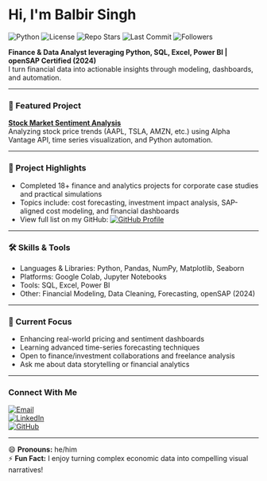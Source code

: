 # Hi, I'm Balbir Singh

![Python](https://img.shields.io/badge/python-3.7%2B-blue) 
![License](https://img.shields.io/badge/license-MIT-green) 
![Repo Stars](https://img.shields.io/github/stars/Balbir89/stock-market-sentiment-analysis?style=social)
![Last Commit](https://img.shields.io/github/last-commit/Balbir89/stock-market-sentiment-analysis)
![Followers](https://img.shields.io/github/followers/Balbir89?label=Follow&style=social)

**Finance & Data Analyst leveraging Python, SQL, Excel, Power BI | openSAP Certified (2024)**  
I turn financial data into actionable insights through modeling, dashboards, and automation.

---

### 🌟 Featured Project  
**[Stock Market Sentiment Analysis](https://github.com/Balbir89/stock-market-sentiment-analysis)**  
Analyzing stock price trends (AAPL, TSLA, AMZN, etc.) using Alpha Vantage API, time series visualization, and Python automation.

---

### 🚀 Project Highlights  
- Completed 18+ finance and analytics projects for corporate case studies and practical simulations  
- Topics include: cost forecasting, investment impact analysis, SAP-aligned cost modeling, and financial dashboards  
- View full list on my GitHub: [![GitHub Profile](https://img.shields.io/badge/GitHub-Balbir89-181717?style=flat-square&logo=github)](https://github.com/Balbir89)

---

### 🛠️ Skills & Tools  
- Languages & Libraries: Python, Pandas, NumPy, Matplotlib, Seaborn  
- Platforms: Google Colab, Jupyter Notebooks  
- Tools: SQL, Excel, Power BI  
- Other: Financial Modeling, Data Cleaning, Forecasting, openSAP (2024)

---

### 🎯 Current Focus  
- Enhancing real-world pricing and sentiment dashboards  
- Learning advanced time-series forecasting techniques  
- Open to finance/investment collaborations and freelance analysis  
- Ask me about data storytelling or financial analytics

---

### Connect With Me

[![Email](https://img.shields.io/badge/Email-balbirbhatia.20@gmail.com-red?style=flat-square&logo=gmail)](mailto:balbirbhatia.20@gmail.com)  
[![LinkedIn](https://img.shields.io/badge/LinkedIn-Balbir_Singh-blue?style=flat-square&logo=linkedin)](https://www.linkedin.com/in/balbir-finance-investment-berlin/)  
[![GitHub](https://img.shields.io/badge/GitHub-Balbir89-black?style=flat-square&logo=github)](https://github.com/Balbir89)


---

😄 **Pronouns:** he/him  
⚡ **Fun Fact:** I enjoy turning complex economic data into compelling visual narratives!




